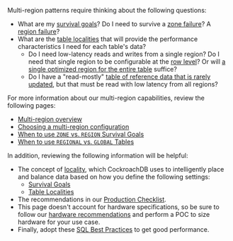 Multi-region patterns require thinking about the following questions:

- What are my [survival goals](multiregion-overview.html#survival-goals)?  Do I need to survive a [zone failure](multiregion-overview.html#surviving-zone-failures)?  A [region failure](multiregion-overview.html#surviving-region-failures)?
- What are the [table localities](multiregion-overview.html#table-locality) that will provide the performance characteristics I need for each table's data?
  - Do I need low-latency reads and writes from a single region? Do I need that single region to be configurable at the [row level](multiregion-overview.html#regional-by-row-tables)?  Or will [a single optimized region for the entire table](multiregion-overview.html#regional-tables) suffice?
  - Do I have a "read-mostly" [table of reference data that is rarely updated](multiregion-overview.html#global-tables), but that must be read with low latency from all regions?

For more information about our multi-region capabilities, review the following pages:

- [Multi-region overview](multiregion-overview.html)
- [Choosing a multi-region configuration](choosing-a-multi-region-configuration.html)
- [When to use `ZONE` vs. `REGION` Survival Goals](when-to-use-zone-vs-region-survival-goals.html)
- [When to use `REGIONAL` vs. `GLOBAL` Tables](when-to-use-regional-vs-global-tables.html)

In addition, reviewing the following information will be helpful:

- The concept of [locality](cockroach-start.html#locality), which CockroachDB uses to intelligently place and balance data based on how you define the following settings:
  - [Survival Goals](multiregion-overview.html#survival-goals)
  - [Table Localities](multiregion-overview.html#table-locality)
- The recommendations in our [Production Checklist](recommended-production-settings.html).
- This page doesn't account for hardware specifications, so be sure to follow our [hardware recommendations](recommended-production-settings.html#hardware) and perform a POC to size hardware for your use case.
- Finally, adopt these [SQL Best Practices](performance-best-practices-overview.html) to get good performance.
